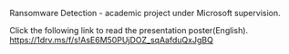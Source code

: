 Ransomware Detection - academic project under Microsoft supervision.

Click the following link to read the presentation poster(English).
https://1drv.ms/f/s!AsE6M50PUjDOZ_sqAafduQxJgBQ

